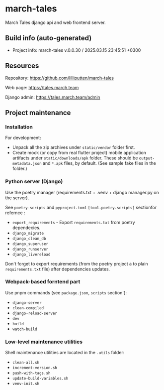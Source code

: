 <!--
 @since 2025.03.14, 22:00
 @changed 2025.03.14, 22:00
-->

# march-tales

March Tales django api and web frontend server.

## Build info (auto-generated)

- Project info: march-tales v.0.0.30 / 2025.03.15 23:45:51 +0300

## Resources

Repository: https://github.com/lilliputten/march-tales

Web page: https://tales.march.team

Django admin: https://tales.march.team/admin

## Project maintenance

### Installation

For development:

- Unpack all the zip archives under `static/vendor` folder first.
- Create mock (or copy from real flutter project) mobile application artifacts under `static/downloads/apk` folder. These should be `output-metadata.json` and `*.apk` files, by default. (See sample fake files in the folder.)

### Python server (Django)

Use the poetry manager (requirements.txt + .venv + django manager.py on the server).

See `poetry-scripts` and `pyproject.toml` `[tool.poetry.scripts]` sectionfor refernce :

- `export_requirements` - Export `requirements.txt` from poetry dependecies.
- `django_migrate`
- `django_clean_db`
- `django_superuser`
- `django_runserver`
- `django_livereload`

Don't forget to export requirements (from the poetry project a to plain `requirements.txt` file) after dependencies updates.

### Webpack-based forntend part

Use pnpm commands (see `package.json`, `scripts` section`):

- `django-server`
- `clean-compiled`
- `django-reload-server`
- `dev`
- `build`
- `watch-build`

### Low-level maintenance utilities

Shell maintenance utilities are located in the `.utils` folder:

- `clean-all.sh`
- `increment-version.sh`
- `push-with-tags.sh`
- `update-build-variables.sh`
- `venv-init.sh`
